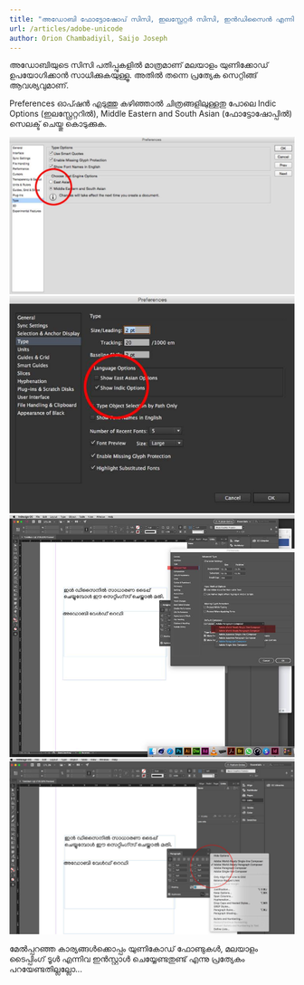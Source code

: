 ```yaml
---
title: "അഡോബി ഫോട്ടോഷോപ് സിസി, ഇലസ്റ്റ്രേറ്റർ സിസി, ഇൻഡിസൈൻ എന്നിവയിൽ യുണികോഡ് മലയാളം ഫോണ്ടുകൾ എങ്ങനെ ഉപയോഗിക്കാം"
url: /articles/adobe-unicode
author: Orion Chambadiyil, Saijo Joseph
---
```


അഡോബിയുടെ സിസി പതിപ്പുകളിൽ മാത്രമാണ് മലയാളം യുണിക്കോഡ് ഉപയോഗിക്കാൻ സാധിക്കുകയുള്ളൂ. അതിൽ തന്നെ പ്രത്യേക സെറ്റിങ്ങ് ആവശ്യവുമാണ്.

Preferences ഓപ്ഷൻ എടുത്തു കഴിഞ്ഞാൽ ചിത്രങ്ങളിലുള്ളതു പോലെ Indic Options (ഇലസ്റ്റ്രേറ്ററിൽ), Middle Eastern and South Asian (ഫോട്ടോഷോപ്പിൽ) സെലക്ട് ചെയ്തു കൊടുക്കുക.

![img](./images/adobe-photoshop-preference.png)
![img](./images/adobe-photoshop-preference-2.png)
![img](./images/adobe-photoshop-preference-3.png)
![img](./images/adobe-photoshop-preference-4.png)

മേൽപ്പറഞ്ഞ കാര്യങ്ങൾക്കൊപ്പം യുണികോഡ് ഫോണ്ടുകൾ, മലയാളം ടൈപ്പിംഗ് ടൂൾ എന്നിവ ഇൻസ്റ്റാൾ ചെയ്യേണ്ടതുണ്ട് എന്നു പ്രത്യേകം പറയേണ്ടതില്ലല്ലോ...
